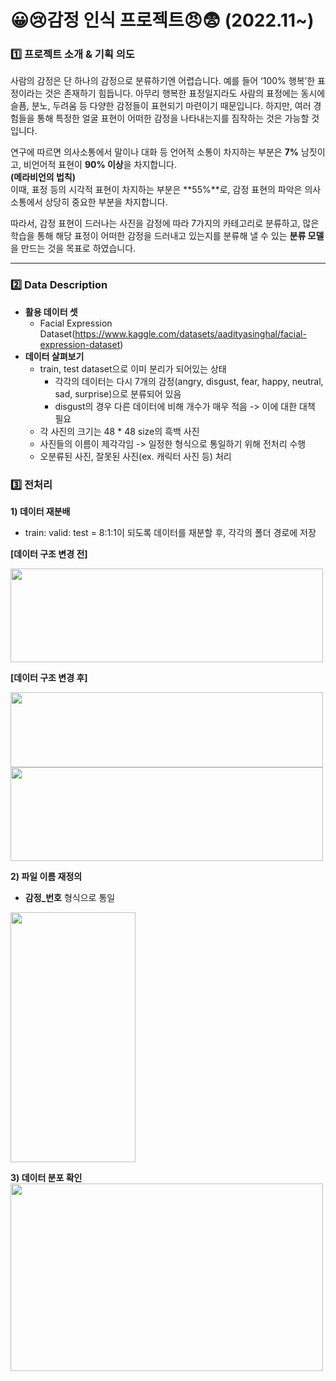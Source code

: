 # **😀😢감정 인식 프로젝트😠😨 (2022.11~)**

### **1️⃣ 프로젝트 소개 & 기획 의도**
사람의 감정은 단 하나의 감정으로 분류하기엔 어렵습니다. 예를 들어 ‘100% 행복’한 표정이라는 것은 존재하기 힘듭니다. 아무리 행복한 표정일지라도 사람의 표정에는 동시에 슬픔, 분노, 두려움 등 다양한 감정들이 표현되기 마련이기 때문입니다. 하지만, 여러 경험들을 통해 특정한 얼굴 표현이 어떠한 감정을 나타내는지를 짐작하는 것은 가능할 것입니다. 

연구에 따르면 의사소통에서 말이나 대화 등 언어적 소통이 차지하는 부분은 **7%** 남짓이고, 비언어적 표현이 **90% 이상**을 차지합니다.  
**(메라비언의 법칙)**  
이때, 표정 등의 시각적 표현이 차지하는 부분은 **55%**로, 감정 표현의 파악은 의사소통에서 상당히 중요한 부분을 차지합니다. 

따라서, 감정 표현이 드러나는 사진을 감정에 따라 7가지의 카테고리로 분류하고, 많은 학습을 통해 해당 표정이 어떠한 감정을 드러내고 있는지를 분류해 낼 수 있는 **분류 모델**을 만드는 것을 목표로 하였습니다.

- - -

### **2️⃣ Data Description**
- **활용 데이터 셋**
  - Facial Expression Dataset(https://www.kaggle.com/datasets/aadityasinghal/facial-expression-dataset)
- **데이터 살펴보기**
  - train, test dataset으로 이미 분리가 되어있는 상태
    - 각각의 데이터는 다시 7개의 감정(angry, disgust, fear, happy, neutral, sad, surprise)으로 분류되어 있음
    - disgust의 경우 다른 데이터에 비해 개수가 매우 적음 -> 이에 대한 대책 필요
  - 각 사진의 크기는 48 * 48 size의 흑백 사진
  - 사진들의 이름이 제각각임 -> 일정한 형식으로 통일하기 위해 전처리 수행
  - 오분류된 사진, 잘못된 사진(ex. 캐릭터 사진 등) 처리

### **3️⃣ 전처리**
**1) 데이터 재분배**
- train: valid: test = 8:1:1이 되도록 데이터를 재분할 후, 각각의 폴더 경로에 저장

**[데이터 구조 변경 전]** 

<img src = "https://user-images.githubusercontent.com/98953721/209521079-a34e5197-37c4-40ea-a4a6-2b97d34f0d29.JPG" width = 500 height = 150>  


**[데이터 구조 변경 후]** 

<img src = "https://user-images.githubusercontent.com/98953721/209520743-656a5800-8217-4165-91b3-7cc69a969e51.JPG" width = 500 height = 120>  

<img src = "https://user-images.githubusercontent.com/98953721/209521143-87391b68-75f6-4586-bb45-0ef77745bb75.JPG" width = 500 height = 150>  

**2) 파일 이름 재정의**
- **감정_번호** 형식으로 통일
<img src = "https://user-images.githubusercontent.com/98953721/209521622-47e2f7b8-fd6f-4645-b063-0a37d82fada1.png" width = 200 height = 400>


**3) 데이터 분포 확인**  
<img src = "https://user-images.githubusercontent.com/98953721/209521815-a459f056-dca0-41f7-9fbb-453b2a234760.png" width = 500 height = 300>






